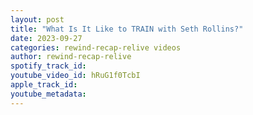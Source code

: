 ```yaml
---
layout: post
title: "What Is It Like to TRAIN with Seth Rollins?"
date: 2023-09-27
categories: rewind-recap-relive videos
author: rewind-recap-relive
spotify_track_id: 
youtube_video_id: hRuG1f0TcbI
apple_track_id: 
youtube_metadata: 
---
```

